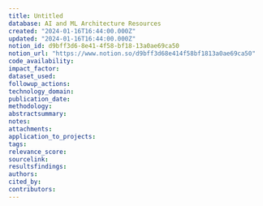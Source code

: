 ```yaml
---
title: Untitled
database: AI and ML Architecture Resources
created: "2024-01-16T16:44:00.000Z"
updated: "2024-01-16T16:44:00.000Z"
notion_id: d9bff3d6-8e41-4f58-bf18-13a0ae69ca50
notion_url: "https://www.notion.so/d9bff3d68e414f58bf1813a0ae69ca50"
code_availability: 
impact_factor: 
dataset_used: 
followup_actions: 
technology_domain: 
publication_date: 
methodology: 
abstractsummary: 
notes: 
attachments: 
application_to_projects: 
tags: 
relevance_score: 
sourcelink: 
resultsfindings: 
authors: 
cited_by: 
contributors: 
---
```


